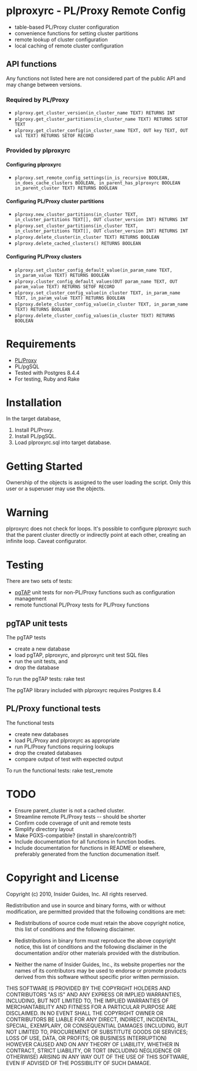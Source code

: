 plproxyrc - PL/Proxy Remote Config
===================================
 * table-based PL/Proxy cluster configuration
 * convenience functions for setting cluster partitions
 * remote lookup of cluster configuration
 * local caching of remote cluster configuration

API functions
-------------
Any functions not listed here are not considered part of the public API
and may change between versions.

### Required by PL/Proxy
 * `plproxy.get_cluster_version(in_cluster_name TEXT) RETURNS INT`
 * `plproxy.get_cluster_partitions(in_cluster_name TEXT) RETURNS SETOF TEXT`
 * `plproxy.get_cluster_config(in_cluster_name TEXT, OUT key TEXT, OUT val TEXT) RETURNS SETOF RECORD`

### Provided by plproxyrc

#### Configuring plproxyrc
 * `plproxy.set_remote_config_settings(in_is_recursive BOOLEAN, in_does_cache_clusters BOOLEAN, in_parent_has_plproxyrc BOOLEAN in_parent_cluster TEXT) RETURNS BOOLEAN`

#### Configuring PL/Proxy cluster partitions
 * `plproxy.new_cluster_partitions(in_cluster TEXT, in_cluster_partitions TEXT[], OUT cluster_version INT) RETURNS INT`
 * `plproxy.set_cluster_partitions(in_cluster TEXT, in_cluster_partitions TEXT[], OUT cluster_version INT) RETURNS INT`
 * `plproxy.delete_cluster(in_cluster TEXT) RETURNS BOOLEAN`
 * `plproxy.delete_cached_clusters() RETURNS BOOLEAN`

#### Configuring PL/Proxy clusters
 * `plproxy.set_cluster_config_default_value(in_param_name TEXT, in_param_value TEXT) RETURNS BOOLEAN`
 * `plproxy.cluster_config_default_values(OUT param_name TEXT, OUT param_value TEXT) RETURNS SETOF RECORD`
 * `plproxy.set_cluster_config_value(in_cluster TEXT, in_param_name TEXT, in_param_value TEXT) RETURNS BOOLEAN`
 * `plproxy.delete_cluster_config_value(in_cluster TEXT, in_param_name TEXT) RETURNS BOOLEAN`
 * `plproxy.delete_cluster_config_values(in_cluster TEXT) RETURNS BOOLEAN`

Requirements
============
 * [PL/Proxy](http://pgfoundry.org/projects/plproxy/)
 * PL/pgSQL
 * Tested with Postgres 8.4.4
 * For testing, Ruby and Rake

Installation
============
In the target database,
 1. Install PL/Proxy.
 2. Install PL/pgSQL.
 2. Load plproxyrc.sql into target database.

Getting Started
===============
Ownership of the objects is assigned to the user loading the script.
Only this user or a superuser may use the objects.

Warning
=======
plproxyrc does not check for loops. It's possible to configure plproxyrc such
that the parent cluster directly or indirectly point at each other, creating an
infinite loop. Caveat configurator.

Testing
=======
There are two sets of tests:
 * [pgTAP][] unit tests for non-PL/Proxy functions such as configuration management
 * remote functional PL/Proxy tests for PL/Proxy functions

pgTAP unit tests
----------------
The pgTAP tests
 * create a new database
 * load pgTAP, plproxyrc, and plproxyrc unit test SQL files
 * run the unit tests, and
 * drop the database

To run the pgTAP tests:
    rake test

The pgTAP library included with plproxyrc requires Postgres 8.4

[pgTAP]: http://pgtap.org/ "pgTAP"

PL/Proxy functional tests
-------------------------
The functional tests
 * create new databases
 * load PL/Proxy and plproxyrc as appropriate
 * run PL/Proxy functions requiring lookups
 * drop the created databases
 * compare output of test with expected output

To run the functional tests:
    rake test_remote

TODO
====
 * Ensure parent_cluster is not a cached cluster.
 * Streamline remote PL/Proxy tests -- should be shorter
 * Confirm code coverage of unit and remote tests
 * Simplify directory layout
 * Make PGXS-compatible? (install in share/contrib?)
 * Include documentation for all functions in function bodies.
 * Include documentation for functions in README or elsewhere,
   preferably generated from the function documenation itself.



Copyright and License
=====================
Copyright (c) 2010, Insider Guides, Inc.
All rights reserved.

Redistribution and use in source and binary forms, with or without modification,
are permitted provided that the following conditions are met:

 * Redistributions of source code must retain the above copyright notice,
   this list of conditions and the following disclaimer.

 * Redistributions in binary form must reproduce the above copyright notice,
   this list of conditions and the following disclaimer in the documentation
   and/or other materials provided with the distribution.

 * Neither the name of Insider Guides, Inc., its website properties nor the
   names of its contributors may be used to endorse or promote products derived
   from this software without specific prior written permission.

THIS SOFTWARE IS PROVIDED BY THE COPYRIGHT HOLDERS AND CONTRIBUTORS "AS IS" AND
ANY EXPRESS OR IMPLIED WARRANTIES, INCLUDING, BUT NOT LIMITED TO, THE IMPLIED
WARRANTIES OF MERCHANTABILITY AND FITNESS FOR A PARTICULAR PURPOSE ARE
DISCLAIMED. IN NO EVENT SHALL THE COPYRIGHT OWNER OR CONTRIBUTORS BE LIABLE FOR
ANY DIRECT, INDIRECT, INCIDENTAL, SPECIAL, EXEMPLARY, OR CONSEQUENTIAL DAMAGES
(INCLUDING, BUT NOT LIMITED TO, PROCUREMENT OF SUBSTITUTE GOODS OR SERVICES;
LOSS OF USE, DATA, OR PROFITS; OR BUSINESS INTERRUPTION) HOWEVER CAUSED AND ON
ANY THEORY OF LIABILITY, WHETHER IN CONTRACT, STRICT LIABILITY, OR TORT
(INCLUDING NEGLIGENCE OR OTHERWISE) ARISING IN ANY WAY OUT OF THE USE OF THIS
SOFTWARE, EVEN IF ADVISED OF THE POSSIBILITY OF SUCH DAMAGE.
